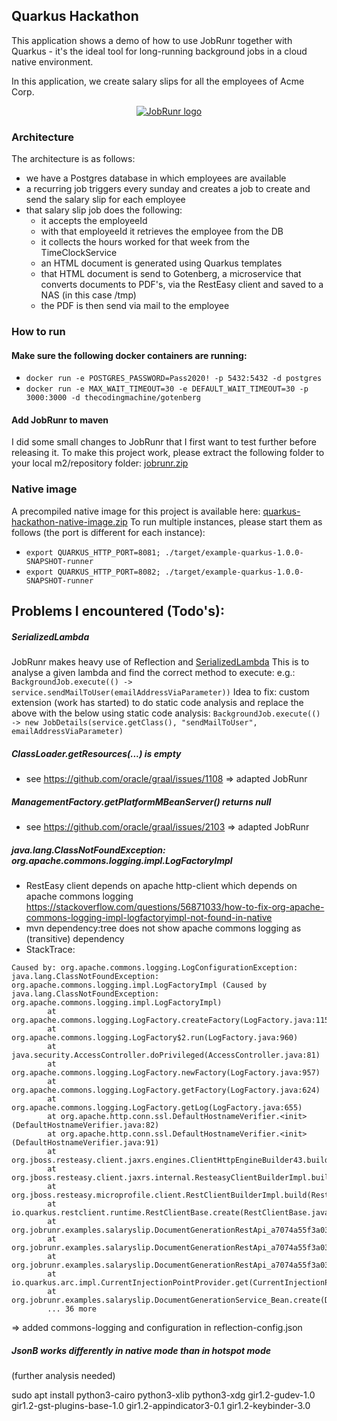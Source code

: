 ## Quarkus Hackathon

This application shows a demo of how to use JobRunr together with Quarkus - it's the ideal tool for long-running background jobs in a cloud native environment.

In this application, we create salary slips for all the employees of Acme Corp.  

<p align="center">
  <a href="https://www.youtube.com/watch?v=pemNdnEadzU"><img src="https://img.youtube.com/vi/pemNdnEadzU/hqdefault.jpg" alt="JobRunr logo"></img></a>
</p>

### Architecture
The architecture is as follows:
- we have a Postgres database in which employees are available
- a recurring job triggers every sunday and creates a job to create and send the salary slip for each employee 
- that salary slip job does the following:
  - it accepts the employeeId
  - with that employeeId it retrieves the employee from the DB 
  - it collects the hours worked for that week from the TimeClockService
  - an HTML document is generated using Quarkus templates
  - that HTML document is send to Gotenberg, a microservice that converts documents to PDF's, via the RestEasy client and saved to a NAS (in this case /tmp)
  - the PDF is then send via mail to the employee
  
### How to run
#### Make sure the following docker containers are running:
- `docker run -e POSTGRES_PASSWORD=Pass2020! -p 5432:5432 -d postgres`
- `docker run -e MAX_WAIT_TIMEOUT=30 -e DEFAULT_WAIT_TIMEOUT=30 -p 3000:3000 -d thecodingmachine/gotenberg`

#### Add JobRunr to maven
I did some small changes to JobRunr that I first want to test further before releasing it. To make this project work, please extract the following folder to your local m2/repository folder:
[jobrunr.zip](https://github.com/rdehuyss/quarkus-hackathon/files/4965452/m2-jobrunr.zip)

### Native image
A precompiled native image for this project is available here: [quarkus-hackathon-native-image.zip](https://github.com/rdehuyss/quarkus-hackathon/files/4965464/example-quarkus-1.0.zip)
To run multiple instances, please start them as follows (the port is different for each instance):
- `export QUARKUS_HTTP_PORT=8081; ./target/example-quarkus-1.0.0-SNAPSHOT-runner`
- `export QUARKUS_HTTP_PORT=8082; ./target/example-quarkus-1.0.0-SNAPSHOT-runner`



## Problems I encountered (Todo's):

##### SerializedLambda
JobRunr makes heavy use of Reflection and [SerializedLambda](https://docs.oracle.com/javase/8/docs/api/java/lang/invoke/SerializedLambda.html)
This is to analyse a given lambda and find the correct method to execute: e.g.:
`BackgroundJob.execute(() -> service.sendMailToUser(emailAddressViaParameter))`
Idea to fix: custom extension (work has started) to do static code analysis and replace the above with the below using static code analysis:
`BackgroundJob.execute(() -> new JobDetails(service.getClass(), "sendMailToUser", emailAddressViaParameter)`


#####  ClassLoader.getResources(...) is empty
- see https://github.com/oracle/graal/issues/1108
=> adapted JobRunr 

##### ManagementFactory.getPlatformMBeanServer() returns null
- see https://github.com/oracle/graal/issues/2103
=> adapted JobRunr 

#####  java.lang.ClassNotFoundException: org.apache.commons.logging.impl.LogFactoryImpl
- RestEasy client depends on apache http-client which depends on apache commons logging
 https://stackoverflow.com/questions/56871033/how-to-fix-org-apache-commons-logging-impl-logfactoryimpl-not-found-in-native
- mvn dependency:tree does not show apache commons logging as (transitive) dependency 
- StackTrace:
```
Caused by: org.apache.commons.logging.LogConfigurationException: java.lang.ClassNotFoundException: org.apache.commons.logging.impl.LogFactoryImpl (Caused by java.lang.ClassNotFoundException: org.apache.commons.logging.impl.LogFactoryImpl)
        at org.apache.commons.logging.LogFactory.createFactory(LogFactory.java:1158)
        at org.apache.commons.logging.LogFactory$2.run(LogFactory.java:960)
        at java.security.AccessController.doPrivileged(AccessController.java:81)
        at org.apache.commons.logging.LogFactory.newFactory(LogFactory.java:957)
        at org.apache.commons.logging.LogFactory.getFactory(LogFactory.java:624)
        at org.apache.commons.logging.LogFactory.getLog(LogFactory.java:655)
        at org.apache.http.conn.ssl.DefaultHostnameVerifier.<init>(DefaultHostnameVerifier.java:82)
        at org.apache.http.conn.ssl.DefaultHostnameVerifier.<init>(DefaultHostnameVerifier.java:91)
        at org.jboss.resteasy.client.jaxrs.engines.ClientHttpEngineBuilder43.build(ClientHttpEngineBuilder43.java:66)
        at org.jboss.resteasy.client.jaxrs.internal.ResteasyClientBuilderImpl.build(ResteasyClientBuilderImpl.java:393)
        at org.jboss.resteasy.microprofile.client.RestClientBuilderImpl.build(RestClientBuilderImpl.java:270)
        at io.quarkus.restclient.runtime.RestClientBase.create(RestClientBase.java:65)
        at org.jobrunr.examples.salaryslip.DocumentGenerationRestApi_a7074a55f3a03b03fa9f85cd24c97ccfa878ccbb_Synthetic_Bean.create(DocumentGenerationRestApi_a7074a55f3a03b03fa9f85cd24c97ccfa878ccbb_Synthetic_Bean.zig:144)
        at org.jobrunr.examples.salaryslip.DocumentGenerationRestApi_a7074a55f3a03b03fa9f85cd24c97ccfa878ccbb_Synthetic_Bean.get(DocumentGenerationRestApi_a7074a55f3a03b03fa9f85cd24c97ccfa878ccbb_Synthetic_Bean.zig:175)
        at org.jobrunr.examples.salaryslip.DocumentGenerationRestApi_a7074a55f3a03b03fa9f85cd24c97ccfa878ccbb_Synthetic_Bean.get(DocumentGenerationRestApi_a7074a55f3a03b03fa9f85cd24c97ccfa878ccbb_Synthetic_Bean.zig:198)
        at io.quarkus.arc.impl.CurrentInjectionPointProvider.get(CurrentInjectionPointProvider.java:53)
        at org.jobrunr.examples.salaryslip.DocumentGenerationService_Bean.create(DocumentGenerationService_Bean.zig:243)
        ... 36 more
```
=> added commons-logging and configuration in reflection-config.json

##### JsonB works differently in native mode than in hotspot mode 
(further analysis needed)


sudo apt install python3-cairo python3-xlib python3-xdg gir1.2-gudev-1.0 gir1.2-gst-plugins-base-1.0 gir1.2-appindicator3-0.1 gir1.2-keybinder-3.0

